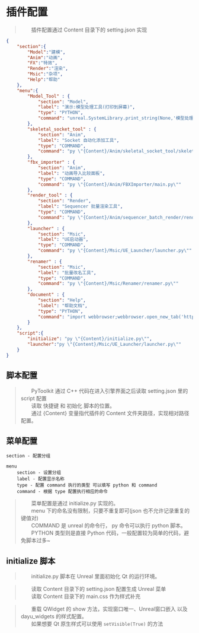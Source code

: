 # 插件配置

> &emsp;&emsp;插件配置通过 Content 目录下的 setting.json 实现    

```json
{
    "section":{
        "Model":"建模",
        "Anim":"动画",
        "FX":"特效",
        "Render":"渲染",
        "Msic":"杂项",
        "Help":"帮助"
    },
    "menu":{
        "Model_Tool" : {
            "section": "Model",
            "label": "演示:模型处理工具(打印到屏幕)",
            "type": "PYTHON",
            "command": "unreal.SystemLibrary.print_string(None,'模型处理工具',text_color=[255,255,255,255])"
        },
        "skeletal_socket_tool" : {
            "section": "Anim",
            "label": "Socket 自动化添加工具",
            "type": "COMMAND",
            "command": "py \"{Content}/Anim/skeletal_socket_tool/skeletal_socket_tool.py\""
        },
        "fbx_importer" : {
            "section": "Anim",
            "label": "动画导入比较面板",
            "type": "COMMAND",
            "command": "py \"{Content}/Anim/FBXImporter/main.py\""
        },
        "render_tool" : {
            "section": "Render",
            "label": "Sequencer 批量渲染工具",
            "type": "COMMAND",
            "command": "py \"{Content}/Anim/sequencer_batch_render/render_tool.py\""
        },
        "launcher" : {
            "section": "Msic",
            "label": "UE启动器",
            "type": "COMMAND",
            "command": "py \"{Content}/Msic/UE_Launcher/launcher.py\""
        },
        "renamer" : {
            "section": "Msic",
            "label": "批量改名工具",
            "type": "COMMAND",
            "command": "py \"{Content}/Msic/Renamer/renamer.py\""
        },
        "document" : {
            "section": "Help",
            "label": "帮助文档",
            "type": "PYTHON",
            "command": "import webbrowser;webbrowser.open_new_tab('http://wiki.l0v0.com/PyToolkit/')"
        }
    },
    "script":{
        "initialize": "py \"{Content}/initialize.py\"",
        "launcher":"py \"{Content}/Msic/UE_Launcher/launcher.py\""
    }
}
```

## 脚本配置

> &emsp;&emsp;PyToolkit 通过 C++ 代码在进入引擎界面之后读取 setting.json 里的 script 配置    
> &emsp;&emsp;读取 快捷键 和 初始化 脚本的位置。    
> &emsp;&emsp;通过 {Content} 变量指代插件的 Content 文件夹路径，实现相对路径配置。    

## 菜单配置


    section - 配置分组

    menu
        section - 设置分组
        label - 配置显示名称
        type - 配置 command 执行的类型 可以填写 python 和 command
        command - 根据 type 配置执行相应的命令


> &emsp;&emsp;菜单配置是通过 initialize.py 实现的。    
> &emsp;&emsp;menu 下的命名没有限制，只要不重复即可(json 也不允许记录重复的键值对)    
> &emsp;&emsp;COMMAND 是 unreal 的命令行， py 命令可以执行 python 脚本。    
> &emsp;&emsp;PYTHON 类型则是直接 Python 代码，一般配置较为简单的代码，避免脚本过多~    

## initialize 脚本

> &emsp;&emsp;initialize.py 脚本在 Unreal 里面初始化 Qt 的运行环境。        

> &emsp;&emsp;读取 Content 目录下的 setting.json 配置生成 Unreal 菜单        
> &emsp;&emsp;读取 Content 目录下的 main.css  作为样式补充        

> &emsp;&emsp;重载 QWidget 的 show 方法，实现窗口唯一、Unreal窗口嵌入 以及 dayu_widgets 的样式配置。        
> &emsp;&emsp;如果想要 Qt 原生样式可以使用 `setVisible(True)` 的方法        




